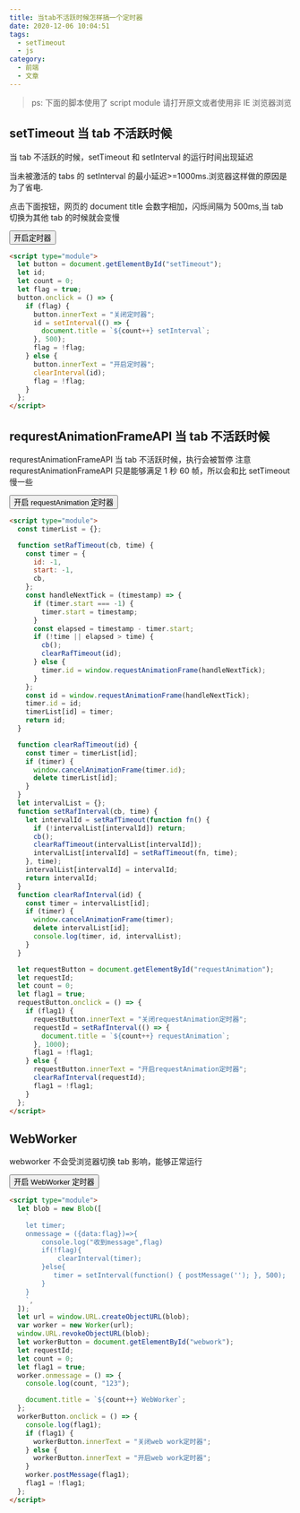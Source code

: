 ```yaml
---
title: 当tab不活跃时候怎样搞一个定时器
date: 2020-12-06 10:04:51
tags:
  - setTimeout
  - js
category:
  - 前端
  - 文章
---
```


> ps: 下面的脚本使用了 script module 请打开原文或者使用非 IE 浏览器浏览

<script  id="common">

</script>

## setTimeout 当 tab 不活跃时候

当 tab 不活跃的时候，setTimeout 和 setInterval 的运行时间出现延迟

当未被激活的 tabs 的 setInterval 的最小延迟>=1000ms.浏览器这样做的原因是为了省电.

点击下面按钮，网页的 document title 会数字相加，闪烁间隔为 500ms,当 tab 切换为其他 tab 的时候就会变慢

<button id="setTimeout" >开启定时器</button>

```html
<script type="module">
  let button = document.getElementById("setTimeout");
  let id;
  let count = 0;
  let flag = true;
  button.onclick = () => {
    if (flag) {
      button.innerText = "关闭定时器";
      id = setInterval(() => {
        document.title = `${count++} setInterval`;
      }, 500);
      flag = !flag;
    } else {
      button.innerText = "开启定时器";
      clearInterval(id);
      flag = !flag;
    }
  };
</script>
```

<script type="module">
    let button = document.getElementById("setTimeout");
    let id;
    let count = 0;
    let flag = true;
    button.onclick = ()=>{
        if(flag){
            button.innerText = "关闭定时器"
            id = setInterval(()=>{
                document.title = `${count++} setInterval`;
            },500);
            flag = !flag
        }else{
            button.innerText = "开启定时器"
            clearInterval(id);
            flag = !flag
        }
    }
</script>

## requrestAnimationFrameAPI 当 tab 不活跃时候

requrestAnimationFrameAPI 当 tab 不活跃时候，执行会被暂停
注意 requrestAnimationFrameAPI 只是能够满足 1 秒 60 帧，所以会和比 setTimeout 慢一些

<button id="requestAnimation">开启 requestAnimation 定时器</button>

```html
<script type="module">
  const timerList = {};

  function setRafTimeout(cb, time) {
    const timer = {
      id: -1,
      start: -1,
      cb,
    };
    const handleNextTick = (timestamp) => {
      if (timer.start === -1) {
        timer.start = timestamp;
      }
      const elapsed = timestamp - timer.start;
      if (!time || elapsed > time) {
        cb();
        clearRafTimeout(id);
      } else {
        timer.id = window.requestAnimationFrame(handleNextTick);
      }
    };
    const id = window.requestAnimationFrame(handleNextTick);
    timer.id = id;
    timerList[id] = timer;
    return id;
  }

  function clearRafTimeout(id) {
    const timer = timerList[id];
    if (timer) {
      window.cancelAnimationFrame(timer.id);
      delete timerList[id];
    }
  }
  let intervalList = {};
  function setRafInterval(cb, time) {
    let intervalId = setRafTimeout(function fn() {
      if (!intervalList[intervalId]) return;
      cb();
      clearRafTimeout(intervalList[intervalId]);
      intervalList[intervalId] = setRafTimeout(fn, time);
    }, time);
    intervalList[intervalId] = intervalId;
    return intervalId;
  }
  function clearRafInterval(id) {
    const timer = intervalList[id];
    if (timer) {
      window.cancelAnimationFrame(timer);
      delete intervalList[id];
      console.log(timer, id, intervalList);
    }
  }

  let requestButton = document.getElementById("requestAnimation");
  let requestId;
  let count = 0;
  let flag1 = true;
  requestButton.onclick = () => {
    if (flag1) {
      requestButton.innerText = "关闭requestAnimation定时器";
      requestId = setRafInterval(() => {
        document.title = `${count++} requestAnimation`;
      }, 1000);
      flag1 = !flag1;
    } else {
      requestButton.innerText = "开启requestAnimation定时器";
      clearRafInterval(requestId);
      flag1 = !flag1;
    }
  };
</script>
```

<script type="module">

const timerList = {};

function setRafTimeout(cb, time) {
    const timer = {
        id: -1,
        start: -1,
        cb,
    };
    const handleNextTick = (timestamp) => {
        if (timer.start === -1) {
            timer.start = timestamp;
        }
        const elapsed = timestamp - timer.start;
        if (!time || elapsed > time) {
            cb();
            clearRafTimeout(id);
        } else {
            timer.id = window.requestAnimationFrame(handleNextTick);
        }
    };
    const id = window.requestAnimationFrame(handleNextTick);
    timer.id = id;
    timerList[id] = timer;
    return id;
}

function clearRafTimeout(id ) {
    const timer = timerList[id];
    if (timer) {
        window.cancelAnimationFrame(timer.id);
        delete timerList[id];
    }
} 
let intervalList = {};
function setRafInterval(cb,time){
    let intervalId = setRafTimeout(function fn(){
        if(!intervalList[intervalId])return;
        cb();
        clearRafTimeout(intervalList[intervalId])
        intervalList[intervalId] = setRafTimeout(fn,time);
    },time)
    intervalList[intervalId] = intervalId;
    return intervalId;
}
function clearRafInterval(id){
    const timer = intervalList[id];
    if (timer) {
        window.cancelAnimationFrame(timer);
        delete intervalList[id];
        console.log(timer,id,intervalList)
    }
}

    let requestButton = document.getElementById("requestAnimation");
    let requestId;
    let count = 0;
    let flag1 = true;
    requestButton.onclick = ()=>{
        if(flag1){
            requestButton.innerText = "关闭requestAnimation定时器"
            requestId = setRafInterval(()=>{
                document.title = `${count++} requestAnimation`;
            },1000);
            flag1 = !flag1
        }else{
            requestButton.innerText = "开启requestAnimation定时器"
            clearRafInterval(requestId);
            flag1 = !flag1
        }
    }
</script>

## WebWorker

webworker 不会受浏览器切换 tab 影响，能够正常运行

<button id="webwork">开启 WebWorker 定时器</button>

```html
<script type="module">
  let blob = new Blob([
    `
    let timer;
    onmessage = ({data:flag})=>{
        console.log("收到message",flag)
        if(!flag){
            clearInterval(timer);
        }else{
           timer = setInterval(function() { postMessage(''); }, 500);
        }
    }
    `,
  ]);
  let url = window.URL.createObjectURL(blob);
  var worker = new Worker(url);
  window.URL.revokeObjectURL(blob);
  let workerButton = document.getElementById("webwork");
  let requestId;
  let count = 0;
  let flag1 = true;
  worker.onmessage = () => {
    console.log(count, "123");

    document.title = `${count++} WebWorker`;
  };
  workerButton.onclick = () => {
    console.log(flag1);
    if (flag1) {
      workerButton.innerText = "关闭web work定时器";
    } else {
      workerButton.innerText = "开启web work定时器";
    }
    worker.postMessage(flag1);
    flag1 = !flag1;
  };
</script>
```

<script type="module">
    let blob = new Blob([`
    let timer;
    onmessage = ({data:flag})=>{
        console.log("收到message",flag)
        if(!flag){
            clearInterval(timer);
        }else{
           timer = setInterval(function() { postMessage(''); }, 500); 
        }
    }
    `]);
    let url = window.URL.createObjectURL(blob);
    var worker = new Worker(url);
    window.URL.revokeObjectURL(blob)
    let workerButton = document.getElementById("webwork");
    let requestId;
    let count = 0;
    let flag1 = true;
    worker.onmessage = ()=>{
    console.log(count,'123')

        document.title = `${count++} WebWorker`;
    }
    workerButton.onclick = ()=>{
        console.log(flag1)
        if(flag1){
            workerButton.innerText = "关闭web work定时器"
        }else{
            workerButton.innerText = "开启web work定时器"
        }
        worker.postMessage(flag1);
        flag1 = !flag1
    }
</script>
